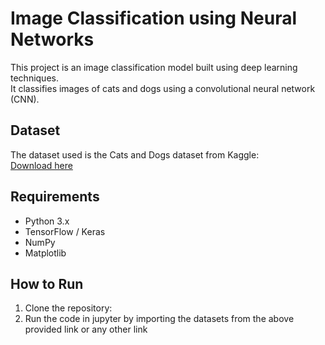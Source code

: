 # Image Classification using Neural Networks

This project is an image classification model built using deep learning techniques.  
It classifies images of cats and dogs using a convolutional neural network (CNN).

## Dataset
The dataset used is the Cats and Dogs dataset from Kaggle:  
[Download here]((https://www.kaggle.com/datasets/tongpython/cat-and-dog))

## Requirements
- Python 3.x
- TensorFlow / Keras
- NumPy
- Matplotlib

## How to Run
1. Clone the repository:
2. Run the code in jupyter by importing the datasets from the above provided link or any other link 


